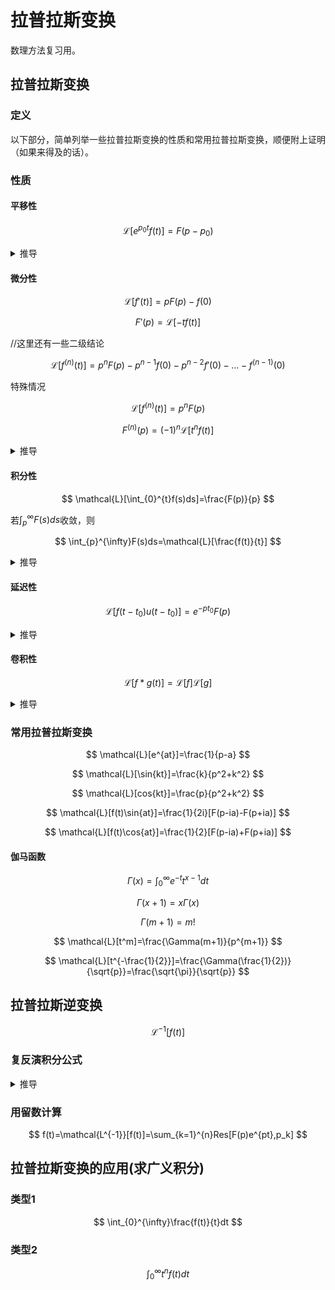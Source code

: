 # 拉普拉斯变换
数理方法复习用。

## 拉普拉斯变换

### 定义

以下部分，简单列举一些拉普拉斯变换的性质和常用拉普拉斯变换，顺便附上证明（如果来得及的话）。

### 性质

#### 平移性

$$
\mathcal{L}[e^{p_0t}f(t)]=F(p-p_0)
$$

<details>
<summary>推导</summary>
233
</details>

#### 微分性

$$
\mathcal{L}[f'(t)]=pF(p)-f(0)
$$

$$
F'(p)=\mathcal{L}[-tf(t)]
$$

//这里还有一些二级结论

$$
\mathcal{L}[f^{(n)}(t)]=p^nF(p)-p^{n-1}f(0)-p^{n-2}f'(0)-...-f^{(n-1)}(0)
$$

特殊情况

$$
\mathcal{L}[f^{(n)}(t)]=p^nF(p)
$$

$$
F^{(n)}(p)=(-1)^n\mathcal{L}[t^nf(t)]
$$

<details>
<summary>推导</summary>
233
</details>

#### 积分性

$$
\mathcal{L}[\int_{0}^{t}f(s)ds]=\frac{F(p)}{p}
$$

若$\int_{p}^{\infty}F(s)ds$收敛，则

$$
\int_{p}^{\infty}F(s)ds=\mathcal{L}[\frac{f(t)}{t}]
$$

<details>
<summary>推导</summary>
233
</details>

#### 延迟性

$$
\mathcal{L}[f(t-t_0)u(t-t_0)]=e^{-pt_0}F(p)
$$

<details>
<summary>推导</summary>
233
</details>

#### 卷积性

$$
\mathcal{L}[f*g(t)]=\mathcal{L}[f]\mathcal{L}[g]
$$

<details>
<summary>推导</summary>
233
</details>

### 常用拉普拉斯变换

$$
\mathcal{L}[e^{at}]=\frac{1}{p-a}
$$

$$
\mathcal{L}[\sin{kt}]=\frac{k}{p^2+k^2}
$$

$$
\mathcal{L}[cos{kt}]=\frac{p}{p^2+k^2}
$$

$$
\mathcal{L}[f(t)\sin{at}]=\frac{1}{2i}[F(p-ia)-F(p+ia)]
$$

$$
\mathcal{L}[f(t)\cos{at}]=\frac{1}{2}[F(p-ia)+F(p+ia)]
$$

#### 伽马函数

$$
\Gamma(x)=\int_{0}^{\infty}e^{-t}t^{x-1}dt
$$

$$
\Gamma(x+1)=x\Gamma(x)
$$

$$
\Gamma(m+1)=m!
$$

$$
\mathcal{L}[t^m]=\frac{\Gamma(m+1)}{p^{m+1}}
$$

$$
\mathcal{L}[t^{-\frac{1}{2}}]=\frac{\Gamma(\frac{1}{2})}{\sqrt{p}}=\frac{\sqrt{\pi}}{\sqrt{p}}
$$

## 拉普拉斯逆变换

$$
\mathcal{L^{-1}}[f(t)]
$$

### 复反演积分公式
<details>
<summary>推导</summary>
233
</details>

### 用留数计算

$$
f(t)=\mathcal{L^{-1}}[f(t)]=\sum_{k=1}^{n}Res[F(p)e^{pt},p_k]
$$


## 拉普拉斯变换的应用(求广义积分)
### 类型1
$$
\int_{0}^{\infty}\frac{f(t)}{t}dt
$$

### 类型2
$$
\int_{0}^{\infty}t^nf(t)dt
$$